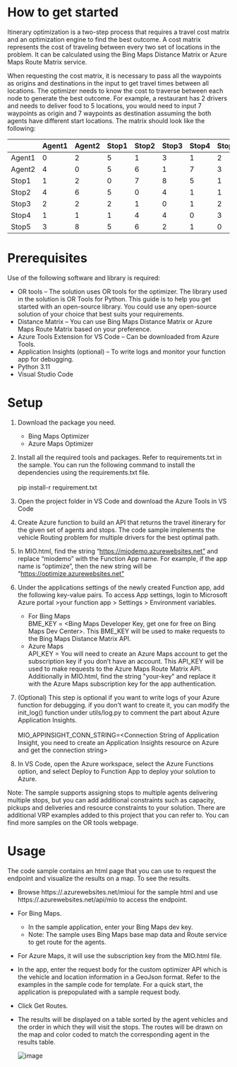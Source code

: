 # How to get started
Itinerary optimization is a two-step process that requires a travel cost matrix and an optimization engine to find the best outcome. A cost matrix represents the cost of traveling between every two set of locations in the problem. It can be calculated using the Bing Maps Distance Matrix or Azure Maps Route Matrix service.

When requesting the cost matrix, it is necessary to pass all the waypoints as origins and destinations in the input to get travel times between all locations. The optimizer needs to know the cost to traverse between each node to generate the best outcome. For example, a restaurant has 2 drivers and needs to deliver food to 5 locations, you would need to input 7 waypoints as origin and 7 waypoints as destination assuming the both agents have different start locations. The matrix should look like the following:

|        | Agent1 | Agent2 | Stop1 | Stop2 | Stop3 | Stop4 | Stop5 |
|--------|--------|--------|-------|-------|-------|-------|-------|
| Agent1 | 0      | 2      | 5     | 1     | 3     | 1     | 2     |
| Agent2 | 4      | 0      | 5     | 6     | 1     | 7     | 3     |
| Stop1  | 1      | 2      | 0     | 7     | 8     | 5     | 1     |
| Stop2  | 4      | 6      | 5     | 0     | 4     | 1     | 1     |
| Stop3  | 2      | 2      | 2     | 1     | 0     | 1     | 2     |
| Stop4  | 1      | 1      | 1     | 4     | 4     | 0     | 3     |
| Stop5  | 3      | 8      | 5     | 6     | 2     | 1     | 0     |

# Prerequisites
Use of the following software and library is required:

- OR tools – The solution uses OR tools for the optimizer. The library used in the solution is OR Tools for Python. This guide is to help you get started with an open-source library. You could use any open-source solution of your choice that best suits your requirements.
- Distance Matrix – You can use Bing Maps Distance Matrix or Azure Maps Route Matrix based on your preference.
- Azure Tools Extension for VS Code – Can be downloaded from Azure Tools.
- Application Insights (optional) – To write logs and monitor your function app for debugging.
- Python 3.11
- Visual Studio Code

# Setup
1. Download the package you need.
   - Bing Maps Optimizer
   - Azure Maps Optimizer

2. Install all the required tools and packages. Refer to requirements.txt in the sample. You can run the following command to install the dependencies using the requirements.txt file. 
<br /><br />pip install-r requirement.txt
4. Open the project folder in VS Code and download the Azure Tools in VS Code
5. Create Azure function to build an API that returns the travel itinerary for the given set of agents and stops. The code sample implements the vehicle Routing problem for multiple drivers for the best optimal path.
6. In MIO.html, find the string “https://miodemo.azurewebsites.net” and replace “miodemo” with the Function App name. For example, if the app name is “optimize”, then the new string will be “https://optimize.azurewebsites.net”
7. Under the applications settings of the newly created Function app, add the following key-value pairs. To access App settings, login to Microsoft Azure portal >your function app > Settings > Environment variables.
   - For Bing Maps
     <br />BME_KEY = <Bing Maps Developer Key, get one for free on Bing Maps Dev Center>. This BME_KEY will be used to make requests to the Bing Maps Distance Matrix API.
   - Azure Maps
     <br />API_KEY = <Azure Maps Subscription Key> You will need to create an Azure Maps account to get the subscription key if you don’t have an account. This API_KEY will be used to make requests to the Azure Maps Route Matrix API. Additionally in MIO.html,        find the string "your-key" and replace it with the Azure Maps subscription key for the app authentication.
8. (Optional) This step is optional if you want to write logs of your Azure function for debugging. if you don't want to create it, you can modify the init_log() function under utils/log.py to comment the part about Azure Application Insights.
   <br /><br />MIO_APPINSIGHT_CONN_STRING=<Connection String of Application Insight, you need to create an Application Insights resource on Azure and get the connection string>
9. In VS Code, open the Azure workspace, select the Azure Functions option, and select Deploy to Function App to deploy your solution to Azure.

Note: The sample supports assigning stops to multiple agents delivering multiple stops, but you can add additional constraints such as capacity, pickups and deliveries and resource constraints to your solution. There are additional VRP examples added to this project that you can refer to. You can find more samples on the OR tools webpage.

# Usage
The code sample contains an html page that you can use to request the endpoint and visualize the results on a map. To see the results.
- Browse https://<your function app name>.azurewebsites.net/mioui for the sample html and use https://<your function app name>.azurewebsites.net/api/mio to access the endpoint.
- For Bing Maps.
   - In the sample application, enter your Bing Maps dev key.
   - Note: The sample uses Bing Maps base map data and Route service to get route for the agents.
- For Azure Maps, it will use the subscription key from the MIO.html file.
- In the app, enter the request body for the custom optimizer API which is the vehicle and location information in a GeoJson format. Refer to the examples in the sample code for template. For a quick start, the application is prepopulated with a sample request body.
- Click Get Routes.
- The results will be displayed on a table sorted by the agent vehicles and the order in which they will visit the stops. The routes will be drawn on the map and color coded to match the corresponding agent in the results table.
  
  ![image](https://github.com/user-attachments/assets/611602d1-fca2-4e3b-b9ec-0a6409f22f02)

